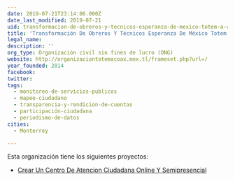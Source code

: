 ```yaml
---
date: 2019-07-21T23:14:06.000Z
date_last_modified: 2019-07-21
uid: transformacion-de-obreros-y-tecnicos-esperanza-de-mexico-totem-a-c
title: 'Transformación De Obreros Y Técnicos Esperanza De México Totem A.C'
legal_name: 
description: ''
org_type: Organización civil sin fines de lucro (ONG)
website: http://organizaciontotemacoax.mex.tl/frameset.php?url=/
year_founded: 2014
facebook: 
twitter: 
tags:
  - monitoreo-de-servicios-publicos
  - mapeo-ciudadano
  - transparencia-y-rendicion-de-cuentas
  - participación-ciudadana
  - periodismo-de-datos
cities: 
  - Monterrey

---
```


Esta organización tiene los siguientes proyectos:

- [Crear Un Centro De Atencion Ciudadana Online Y Semipresencial](/proyectos/crear-un-centro-de-atencion-ciudadana-online-y-semipresencial)
